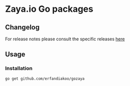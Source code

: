 # Zaya.io Go packages

## Changelog

For release notes please consult the specific releases [here](https://github.com/erfandiakoo/gozaya/releases)


## Usage

### Installation

```sh
go get github.com/erfandiakoo/gozaya
```